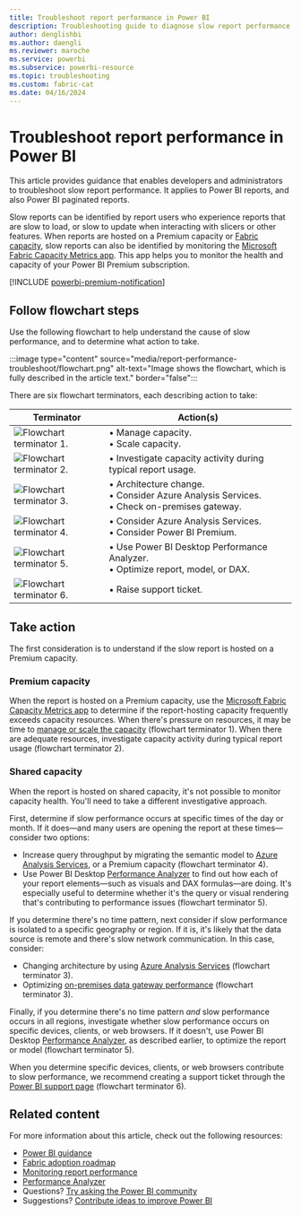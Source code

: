 ```yaml
---
title: Troubleshoot report performance in Power BI
description: Troubleshooting guide to diagnose slow report performance in Power BI.
author: denglishbi
ms.author: daengli
ms.reviewer: maroche
ms.service: powerbi
ms.subservice: powerbi-resource
ms.topic: troubleshooting
ms.custom: fabric-cat
ms.date: 04/16/2024
---
```


# Troubleshoot report performance in Power BI

This article provides guidance that enables developers and administrators to troubleshoot slow report performance. It applies to Power BI reports, and also Power BI paginated reports.

Slow reports can be identified by report users who experience reports that are slow to load, or slow to update when interacting with slicers or other features. When reports are hosted on a Premium capacity or [Fabric capacity](/fabric/enterprise/licenses), slow reports can also be identified by monitoring the [Microsoft Fabric Capacity Metrics app](/fabric/enterprise/metrics-app). This app helps you to monitor the health and capacity of your Power BI Premium subscription.

[!INCLUDE [powerbi-premium-notification](includes/powerbi-premium-notification.md)]

## Follow flowchart steps

Use the following flowchart to help understand the cause of slow performance, and to determine what action to take.

:::image type="content" source="media/report-performance-troubleshoot/flowchart.png" alt-text="Image shows the flowchart, which is fully described in the article text." border="false":::

There are six flowchart terminators, each describing action to take:

| **Terminator** | **Action(s)** |
|---|---|
| ![Flowchart terminator 1.](../media/legend-number/legend-number-01-fabric.svg) | &bull;&nbsp;Manage capacity. <br/>&bull;&nbsp;Scale capacity. |
| ![Flowchart terminator 2.](../media/legend-number/legend-number-02-fabric.svg) | &bull;&nbsp;Investigate capacity activity during typical report usage. |
| ![Flowchart terminator 3.](../media/legend-number/legend-number-03-fabric.svg) | &bull;&nbsp;Architecture change. <br/>&bull;&nbsp;Consider Azure Analysis Services. <br/>&bull;&nbsp;Check on-premises gateway. |
| ![Flowchart terminator 4.](../media/legend-number/legend-number-04-fabric.svg) | &bull;&nbsp;Consider Azure Analysis Services. <br/>&bull;&nbsp;Consider Power BI Premium. |
| ![Flowchart terminator 5.](../media/legend-number/legend-number-05-fabric.svg) | &bull;&nbsp;Use Power BI Desktop Performance Analyzer. <br/>&bull;&nbsp;Optimize report, model, or DAX. |
| ![Flowchart terminator 6.](../media/legend-number/legend-number-06-fabric.svg) | &bull;&nbsp;Raise support ticket. |

## Take action

The first consideration is to understand if the slow report is hosted on a Premium capacity.

### Premium capacity

When the report is hosted on a Premium capacity, use the [Microsoft Fabric Capacity Metrics app](/fabric/enterprise/metrics-app) to determine if the report-hosting capacity frequently exceeds capacity resources. When there's pressure on resources, it may be time to [manage or scale the capacity](../enterprise/service-admin-premium-manage.md) (flowchart terminator 1). When there are adequate resources, investigate capacity activity during typical report usage (flowchart terminator 2).

### Shared capacity

When the report is hosted on shared capacity, it's not possible to monitor capacity health. You'll need to take a different investigative approach.

First, determine if slow performance occurs at specific times of the day or month. If it does—and many users are opening the report at these times—consider two options:

- Increase query throughput by migrating the semantic model to [Azure Analysis Services](/azure/analysis-services/analysis-services-overview), or a Premium capacity (flowchart terminator 4).
- Use Power BI Desktop [Performance Analyzer](../create-reports/desktop-performance-analyzer.md) to find out how each of your report elements—such as visuals and DAX formulas—are doing. It's especially useful to determine whether it's the query or visual rendering that's contributing to performance issues (flowchart terminator 5).

If you determine there's no time pattern, next consider if slow performance is isolated to a specific geography or region. If it is, it's likely that the data source is remote and there's slow network communication. In this case, consider:

- Changing architecture by using [Azure Analysis Services](/azure/analysis-services/analysis-services-overview) (flowchart terminator 3).
- Optimizing [on-premises data gateway performance](/data-integration/gateway/service-gateway-performance) (flowchart terminator 3).

Finally, if you determine there's no time pattern *and* slow performance occurs in all regions, investigate whether slow performance occurs on specific devices, clients, or web browsers. If it doesn't, use Power BI Desktop [Performance Analyzer](../create-reports/desktop-performance-analyzer.md), as described earlier, to optimize the report or model (flowchart terminator 5).

When you determine specific devices, clients, or web browsers contribute to slow performance, we recommend creating a support ticket through the [Power BI support page](https://powerbi.microsoft.com/support/) (flowchart terminator 6).

## Related content

For more information about this article, check out the following resources:

- [Power BI guidance](index.yml)
- [Fabric adoption roadmap](fabric-adoption-roadmap.md)
- [Monitoring report performance](monitor-report-performance.md)
- [Performance Analyzer](../create-reports/desktop-performance-analyzer.md)
- Questions? [Try asking the Power BI community](https://community.powerbi.com/)
- Suggestions? [Contribute ideas to improve Power BI](https://ideas.powerbi.com/)
